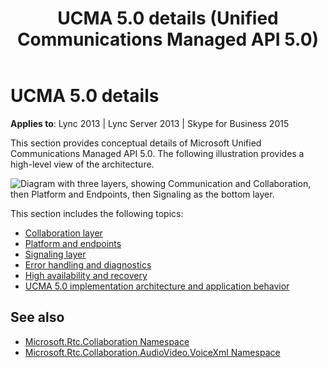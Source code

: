 ﻿---
title: UCMA 5.0 details (Unified Communications Managed API 5.0)
description: Provides conceptual details of Microsoft Unified Communications Managed API 5.0, which includes communication, collaboration, and signaling.
TOCTitle: UCMA 5.0 details
ms:assetid: 48ac9f90-00f5-428b-8599-3f6bf8e83edc
ms:mtpsurl: https://msdn.microsoft.com/library/Dn465974(v=office.16)
ms:contentKeyID: 65239907
ms.date: 07/27/2015
mtps_version: v=office.16
---

# UCMA 5.0 details

**Applies to**: Lync 2013 | Lync Server 2013 | Skype for Business 2015

This section provides conceptual details of Microsoft Unified Communications Managed API 5.0. The following illustration provides a high-level view of the architecture.

![Diagram with three layers, showing Communication and Collaboration, then Platform and Endpoints, then Signaling as the bottom layer.](images/Dn465945.UCMA-Blocks(Office.16).png "Major components of UCMA 4.0")

This section includes the following topics:

- [Collaboration layer](collaboration-layer.md)
- [Platform and endpoints](platform-and-endpoints.md)
- [Signaling layer](signaling-layer.md)
- [Error handling and diagnostics](error-handling-and-diagnostics.md)
- [High availability and recovery](high-availability-and-recovery.md)
- [UCMA 5.0 implementation architecture and application behavior](ucma-5-0-implementation-architecture-and-application-behavior.md)

## See also

- [Microsoft.Rtc.Collaboration Namespace](/dotnet/api/microsoft.rtc.collaboration?view=ucma-api)
- [Microsoft.Rtc.Collaboration.AudioVideo.VoiceXml Namespace](/dotnet/api/Microsoft.Rtc.Collaboration.AudioVideo.VoiceXml&preserve-view=true)